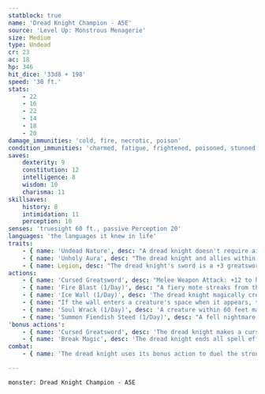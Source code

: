 ```yaml
---
statblock: true
name: 'Dread Knight Champion - A5E'
source: 'Level Up: Monstrous Menagerie'
size: Medium
type: Undead
cr: 23
ac: 18
hp: 346
hit_dice: '33d8 + 198'
speed: '30 ft.'
stats:
    - 22
    - 16
    - 22
    - 14
    - 18
    - 20
damage_immunities: 'cold, fire, necrotic, poison'
condition_immunities: 'charmed, fatigue, frightened, poisoned, stunned'
saves:
    dexterity: 9
    constitution: 12
    intelligence: 8
    wisdom: 10
    charisma: 11
skillsaves:
    history: 8
    intimidation: 11
    perception: 10
senses: 'truesight 60 ft., passive Perception 20'
languages: 'the languages it knew in life'
traits:
    - { name: 'Undead Nature', desc: "A dread knight doesn't require air, sustenance, or sleep." }
    - { name: 'Unholy Aura', desc: "The dread knight and allies within 30 feet have advantage on saving throws against spells and other magic effects and against features that turn undead. Other creatures of the dread knight's choice within 30 feet have disadvantage on saving throws against spells and other magic effects." }
    - { name: Legion, desc: "The dread knight's sword is a +3 greatsword that grants a +3 bonus to attack and damage rolls when it attacks with its cursed greatsword. A humanoid killed by damage from this sword rises the next dusk as a zombie. While attuned to the sword, the dread knight can use a bonus action to command zombies created in this way." }
actions:
    - { name: 'Cursed Greatsword', desc: "Melee Weapon Attack: +12 to hit, reach 5 ft., one target. Hit: 13 (2d6 + 6) slashing damage plus 14 (4d6) necrotic damage, and the target's hit point maximum is reduced by an amount equal to the necrotic damage taken. This reduction lasts until the target finishes a long rest. The target dies if its hit point maximum is reduced to 0." }
    - { name: 'Fire Blast (1/Day)', desc: "A fiery mote streaks from the dread knight's finger to a point within 120 feet and blossoms into a 20-foot-radius sphere of black fire which spreads around corners. Each creature within the area makes a DC 16 Dexterity saving throw, taking 63 (18d6) fire damage on a failed saving throw or half damage on a success. This damage ignores fire resistance and treats immunity to fire damage as fire resistance." }
    - { name: 'Ice Wall (1/Day)', desc: 'The dread knight magically creates a wall of ice on a solid surface it can see within 60 feet. The wall is flat, 1 foot thick, and can be up to 50 feet long and 15 feet high. The wall lasts for 1 minute or until destroyed. Each 10-foot section has AC 12, 30 hit points, vulnerability to fire damage, and immunity to cold, necrotic, poison, and psychic damage.' }
    - { name: "If the wall enters a creature's space when it appears, the creature is pushed to one side of the wall (creature's choice)", desc: 'The creature then makes a DC 16 Dexterity saving throw, taking 49 (14d6) cold damage on a successful save or half damage on a success.' }
    - { name: 'Soul Wrack (1/Day)', desc: 'A creature within 60 feet makes a DC 16 Constitution saving throw, taking 70 (20d6) necrotic damage and falling prone on a failed save or taking half damage on a success.' }
    - { name: 'Summon Fiendish Steed (1/Day)', desc: "A fell nightmare or wyvern magically appears in an empty space within 5 feet. The steed follows the dread knight's commands and acts on its turn. It may attack on the turn on which it is summoned. It remains until the dread knight dismisses it as an action or it is killed." }
'bonus actions':
    - { name: 'Cursed Greatsword', desc: 'The dread knight makes a cursed greatsword attack.' }
    - { name: 'Break Magic', desc: 'The dread knight ends all spell effects created by a 5th-level or lower spell slot on a creature, object, or point within 30 feet.' }
combat:
    - { name: 'The dread knight uses its bonus action to duel the strongest melee combatant with its cursed greatsword, while using Fire Blast, Soul Wrack, and Wall of Ice to eliminate or cut off those who interfere', desc: 'If it is bloodied and without allies, it uses Summon Fiendish Steed and tries to escape.' }

---
```

```statblock
monster: Dread Knight Champion - A5E
```
